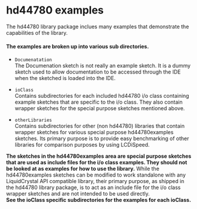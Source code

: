 hd44780 examples
================
The hd44780 library package inclues many examples that demonstrate the capabilities of the library.

#### The examples are broken up into various sub directories.

* `Documenatation`<br>
The Documenation sketch is not really an example sketch.
It is a dummy sketch used to allow documentation to be accessed through the IDE when the sketched is loaded into the IDE.

* `ioClass`<br>
Contains subdirectories for each included hd44780 i/o class containing example sketches
that are specific to the i/o class. They also contain wrapper sketches for the special purpose sketches mentioned above.

* `otherLibraries`<br>
Contains subdirectories for other (non hd44780) libraries that contain wrapper sketches for various special purpose hd44780examples sketches.
Its primary purpose is to provide easy benchmarking of other libraries for comparison purposes by using LCDiSpeed.

**The sketches in the hd44780examples area are special purpose sketches that are used as include files for the i/o class examples.
They should not be looked at as examples for how to use the library.**
While the hd44780examples sketches can be modified to work standalone with any LiquidCrystal API compatible library, their primary purpose, as shipped in the hd44780 library package, is to act as an include file for the i/o class wrapper sketches and are not intended to be used directly.  
**See the ioClass specific subdirectories for the examples for each ioClass.**
